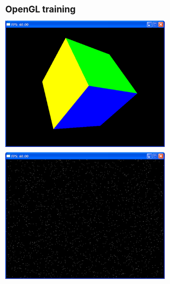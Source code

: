 # OpenGL training


![Alt text](/Screenshots/cubo.png?raw=true "Tela principal")

![Alt text](/screenshots/pontos.png?raw=true "Tela principal")
